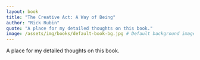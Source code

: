 ```yaml
---
layout: book
title: "The Creative Act: A Way of Being"
author: "Rick Rubin"
quote: "A place for my detailed thoughts on this book."
image: /assets/img/books/default-book-bg.jpg # Default background image
---
```


A place for my detailed thoughts on this book.
